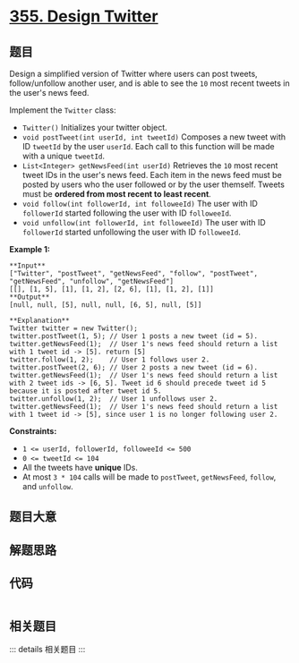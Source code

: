 # [355. Design Twitter](https://leetcode.com/problems/design-twitter)

## 题目

Design a simplified version of Twitter where users can post tweets,
follow/unfollow another user, and is able to see the `10` most recent tweets
in the user's news feed.

Implement the `Twitter` class:

  * `Twitter()` Initializes your twitter object.
  * `void postTweet(int userId, int tweetId)` Composes a new tweet with ID `tweetId` by the user `userId`. Each call to this function will be made with a unique `tweetId`.
  * `List<Integer> getNewsFeed(int userId)` Retrieves the `10` most recent tweet IDs in the user's news feed. Each item in the news feed must be posted by users who the user followed or by the user themself. Tweets must be **ordered from most recent to least recent**.
  * `void follow(int followerId, int followeeId)` The user with ID `followerId` started following the user with ID `followeeId`.
  * `void unfollow(int followerId, int followeeId)` The user with ID `followerId` started unfollowing the user with ID `followeeId`.



**Example 1:**

    
    
    **Input**
    ["Twitter", "postTweet", "getNewsFeed", "follow", "postTweet", "getNewsFeed", "unfollow", "getNewsFeed"]
    [[], [1, 5], [1], [1, 2], [2, 6], [1], [1, 2], [1]]
    **Output**
    [null, null, [5], null, null, [6, 5], null, [5]]
    
    **Explanation**
    Twitter twitter = new Twitter();
    twitter.postTweet(1, 5); // User 1 posts a new tweet (id = 5).
    twitter.getNewsFeed(1);  // User 1's news feed should return a list with 1 tweet id -> [5]. return [5]
    twitter.follow(1, 2);    // User 1 follows user 2.
    twitter.postTweet(2, 6); // User 2 posts a new tweet (id = 6).
    twitter.getNewsFeed(1);  // User 1's news feed should return a list with 2 tweet ids -> [6, 5]. Tweet id 6 should precede tweet id 5 because it is posted after tweet id 5.
    twitter.unfollow(1, 2);  // User 1 unfollows user 2.
    twitter.getNewsFeed(1);  // User 1's news feed should return a list with 1 tweet id -> [5], since user 1 is no longer following user 2.
    



**Constraints:**

  * `1 <= userId, followerId, followeeId <= 500`
  * `0 <= tweetId <= 104`
  * All the tweets have **unique** IDs.
  * At most `3 * 104` calls will be made to `postTweet`, `getNewsFeed`, `follow`, and `unfollow`.


## 题目大意

## 解题思路

## 代码

```javascript

```

## 相关题目

::: details 相关题目
:::
